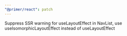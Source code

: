 ```yaml
---
"@primer/react": patch
---
```


Suppress SSR warning for useLayoutEffect in NavList, use useIsomorphicLayoutEffect instead of useLayoutEffect
